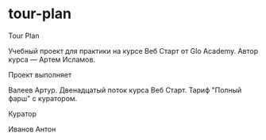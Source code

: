 # tour-plan

Tour Plan

Учебный проект для практики на курсе Веб Старт от Glo Academy. Автор курса — Артем Исламов.

Проект выполняет

Валеев Артур. Двенадцатый поток курса Веб Старт. Тариф "Полный фарш" с куратором.

Куратор

Иванов Антон
